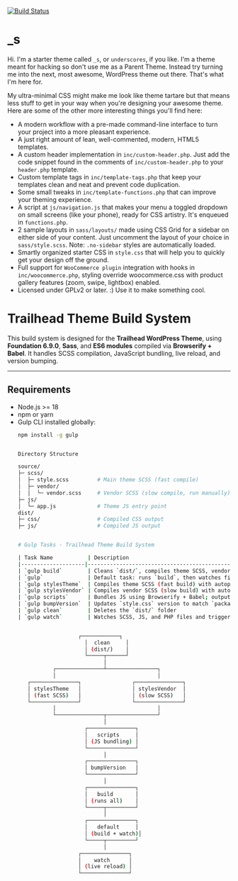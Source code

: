 [![Build Status](https://travis-ci.org/Automattic/_s.svg?branch=master)](https://travis-ci.org/Automattic/_s)

_s
===

Hi. I'm a starter theme called `_s`, or `underscores`, if you like. I'm a theme meant for hacking so don't use me as a Parent Theme. Instead try turning me into the next, most awesome, WordPress theme out there. That's what I'm here for.

My ultra-minimal CSS might make me look like theme tartare but that means less stuff to get in your way when you're designing your awesome theme. Here are some of the other more interesting things you'll find here:

* A modern workflow with a pre-made command-line interface to turn your project into a more pleasant experience.
* A just right amount of lean, well-commented, modern, HTML5 templates.
* A custom header implementation in `inc/custom-header.php`. Just add the code snippet found in the comments of `inc/custom-header.php` to your `header.php` template.
* Custom template tags in `inc/template-tags.php` that keep your templates clean and neat and prevent code duplication.
* Some small tweaks in `inc/template-functions.php` that can improve your theming experience.
* A script at `js/navigation.js` that makes your menu a toggled dropdown on small screens (like your phone), ready for CSS artistry. It's enqueued in `functions.php`.
* 2 sample layouts in `sass/layouts/` made using CSS Grid for a sidebar on either side of your content. Just uncomment the layout of your choice in `sass/style.scss`.
Note: `.no-sidebar` styles are automatically loaded.
* Smartly organized starter CSS in `style.css` that will help you to quickly get your design off the ground.
* Full support for `WooCommerce plugin` integration with hooks in `inc/woocommerce.php`, styling override woocommerce.css with product gallery features (zoom, swipe, lightbox) enabled.
* Licensed under GPLv2 or later. :) Use it to make something cool.


# Trailhead Theme Build System

This build system is designed for the **Trailhead WordPress Theme**, using **Foundation 6.9.0**, **Sass**, and **ES6 modules** compiled via **Browserify + Babel**. It handles SCSS compilation, JavaScript bundling, live reload, and version bumping.

---

## Requirements

- Node.js >= 18
- npm or yarn
- Gulp CLI installed globally:  
  ```bash
  npm install -g gulp
  
  
  Directory Structure
  
  source/
  ├─ scss/
  │  ├─ style.scss         # Main theme SCSS (fast compile)
  │  ├─ vendor/
  │  │  └─ vendor.scss     # Vendor SCSS (slow compile, run manually)
  ├─ js/
  │  └─ app.js             # Theme JS entry point
  dist/
  ├─ css/                  # Compiled CSS output
  ├─ js/                   # Compiled JS output
  
  
  # Gulp Tasks - Trailhead Theme Build System
  
  | Task Name           | Description                                                                 |
  |--------------------|-----------------------------------------------------------------------------|
  | `gulp build`        | Cleans `dist/`, compiles theme SCSS, vendor SCSS, bundles JS, bumps version |
  | `gulp`              | Default task: runs `build`, then watches files with BrowserSync live reload |
  | `gulp stylesTheme`  | Compiles theme SCSS (fast build) with autoprefixing and minification        |
  | `gulp stylesVendor` | Compiles vendor SCSS (slow build) with autoprefixing and minification      |
  | `gulp scripts`      | Bundles JS using Browserify + Babel; outputs `app.js` and `app.min.js`     |
  | `gulp bumpVersion`  | Updates `style.css` version to match `package.json`                         |
  | `gulp clean`        | Deletes the `dist/` folder                                                  |
  | `gulp watch`        | Watches SCSS, JS, and PHP files and triggers live reload (BrowserSync)     |


					 ┌────────────┐
					   │  clean     │
					   │ (dist/)    │
					   └─────┬──────┘
							 │
			 ┌───────────────┴────────────────┐
			 │                                │
	 ┌───────────────┐                ┌───────────────┐
	 │ stylesTheme   │                │ stylesVendor  │
	 │ (fast SCSS)   │                │ (slow SCSS)   │
	 └───────────────┘                └───────────────┘
			 │                                │
			 └───────────────┬────────────────┘
							 │
					   ┌───────────────┐
					   │   scripts     │
					   │ (JS bundling) │
					   └───────────────┘
							 │
					   ┌───────────────┐
					   │ bumpVersion   │
					   └───────────────┘
							 │
					   ┌───────────────┐
					   │   build       │
					   │ (runs all)    │
					   └─────┬─────────┘
							 │
					   ┌───────────────┐
					   │   default     │
					   │ (build + watch)│
					   └─────┬─────────┘
							 │
					 ┌───────────────┐
					 │    watch      │
					 │ (live reload) │
					 └───────────────┘
